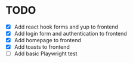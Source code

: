 # TODO
- [x] Add react hook forms and yup to frontend
- [x] Add login form and authentication to frontend
- [x] Add homepage to frontend 
- [x] Add toasts to frontend
- [ ] Add basic Playwright test